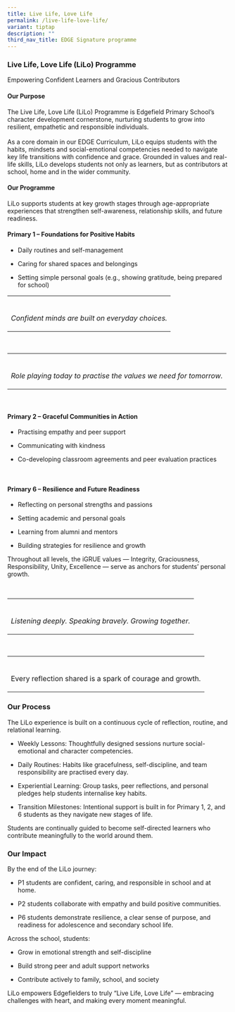 ```yaml
---
title: Live Life, Love Life
permalink: /live-life-love-life/
variant: tiptap
description: ""
third_nav_title: EDGE Signature programme
---
```

<h3>Live Life, Love Life (LiLo) Programme</h3>
<p>Empowering Confident Learners and Gracious Contributors</p>
<h4>Our Purpose</h4>
<p>The Live Life, Love Life (LiLo) Programme is Edgefield Primary School’s
character development cornerstone, nurturing students to grow into resilient,
empathetic and responsible individuals.
<br>
<br>As a core domain in our EDGE Curriculum, LiLo equips students with the
habits, mindsets and social-emotional competencies needed to navigate key
life transitions with confidence and grace. Grounded in values and real-life
skills, LiLo develops students not only as learners, but as contributors
at school, home and in the wider community.</p>
<p></p>
<h4>Our Programme</h4>
<p>LiLo supports students at key growth stages through age-appropriate experiences
that strengthen self-awareness, relationship skills, and future readiness.</p>
<p></p>
<h4>Primary 1 – Foundations for Positive Habits</h4>
<ul data-tight="true" class="tight">
<li>
<p>Daily routines and self-management</p>
</li>
<li>
<p>Caring for shared spaces and belongings</p>
</li>
<li>
<p>Setting simple personal goals (e.g., showing gratitude, being prepared
for school)</p>
</li>
</ul>
<table style="minWidth: 25px">
<colgroup>
<col>
</colgroup>
<tbody>
<tr>
<td rowspan="1" colspan="1">
<p></p>
</td>
</tr>
<tr>
<td rowspan="1" colspan="1">
<p><em>Confident minds are built on everyday choices.</em>
</p>
</td>
</tr>
</tbody>
</table>
<p>&nbsp;</p>
<table style="minWidth: 25px">
<colgroup>
<col>
</colgroup>
<tbody>
<tr>
<td rowspan="1" colspan="1">
<p></p>
</td>
</tr>
<tr>
<td rowspan="1" colspan="1">
<p><em>Role playing today to practise the values we need for tomorrow.</em>
</p>
</td>
</tr>
</tbody>
</table>
<p>&nbsp;</p>
<h4>Primary 2 – Graceful Communities in Action</h4>
<ul data-tight="true" class="tight">
<li>
<p>Practising empathy and peer support</p>
</li>
<li>
<p>Communicating with kindness</p>
</li>
<li>
<p>Co-developing classroom agreements and peer evaluation practices</p>
</li>
</ul>
<p>&nbsp;</p>
<h4>Primary 6 – Resilience and Future Readiness</h4>
<ul data-tight="true" class="tight">
<li>
<p>Reflecting on personal strengths and passions</p>
</li>
<li>
<p>Setting academic and personal goals</p>
</li>
<li>
<p>Learning from alumni and mentors</p>
</li>
<li>
<p>Building strategies for resilience and growth</p>
</li>
</ul>
<p>Throughout all levels, the iGRUE values — Integrity, Graciousness, Responsibility,
Unity, Excellence — serve as anchors for students’ personal growth.</p>
<p>&nbsp;</p>
<table style="minWidth: 25px">
<colgroup>
<col>
</colgroup>
<tbody>
<tr>
<td rowspan="1" colspan="1">
<p></p>
</td>
</tr>
<tr>
<td rowspan="1" colspan="1">
<p><em>Listening deeply. Speaking bravely. Growing together.</em>
</p>
</td>
</tr>
</tbody>
</table>
<p>&nbsp;</p>
<table style="minWidth: 25px">
<colgroup>
<col>
</colgroup>
<tbody>
<tr>
<td rowspan="1" colspan="1">
<p></p>
</td>
</tr>
<tr>
<td rowspan="1" colspan="1">
<p>Every reflection shared is a spark of courage and growth.</p>
</td>
</tr>
</tbody>
</table>
<p></p>
<h3>Our Process</h3>
<p>The LiLo experience is built on a continuous cycle of reflection, routine,
and relational learning.</p>
<ul data-tight="true" class="tight">
<li>
<p>Weekly Lessons: Thoughtfully designed sessions nurture social-emotional
and character competencies.</p>
</li>
<li>
<p>Daily Routines: Habits like gracefulness, self-discipline, and team responsibility
are practised every day.</p>
</li>
<li>
<p>Experiential Learning: Group tasks, peer reflections, and personal pledges
help students internalise key habits.</p>
</li>
<li>
<p>Transition Milestones: Intentional support is built in for Primary 1,
2, and 6 students as they navigate new stages of life.</p>
</li>
</ul>
<p>Students are continually guided to become self-directed learners who contribute
meaningfully to the world around them.</p>
<p></p>
<h3>Our Impact</h3>
<p>By the end of the LiLo journey:</p>
<ul data-tight="true" class="tight">
<li>
<p>P1 students are confident, caring, and responsible in school and at home.</p>
</li>
<li>
<p>P2 students collaborate with empathy and build positive communities.</p>
</li>
<li>
<p>P6 students demonstrate resilience, a clear sense of purpose, and readiness
for adolescence and secondary school life.</p>
</li>
</ul>
<p></p>
<p>Across the school, students:</p>
<ul data-tight="true" class="tight">
<li>
<p>Grow in emotional strength and self-discipline</p>
</li>
<li>
<p>Build strong peer and adult support networks</p>
</li>
<li>
<p>Contribute actively to family, school, and society</p>
</li>
</ul>
<p></p>
<p>LiLo empowers Edgefielders to truly “Live Life, Love Life” — embracing
challenges with heart, and making every moment meaningful.</p>